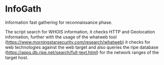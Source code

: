 # InfoGath
Information fast gathering for reconnaissance phase.

The script search for WHOIS information, it checks HTTP and Geolocation information, further with the usage of the whatweb tool (https://www.morningstarsecurity.com/research/whatweb) it checks for web technologies against the web target and also queries the ripe database (https://apps.db.ripe.net/search/full-text.html) for the network ranges of the target host.
